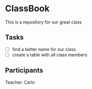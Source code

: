 # ClassBook

This is a repository for our great class

## Tasks

- [ ] find a better name for our class
- [ ] create a table with all class members

## Participants

Teacher: Carlo
